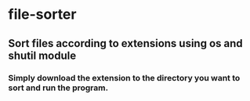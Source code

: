 # file-sorter

## Sort files according to extensions using os and shutil module

### Simply download the extension to the directory you want to sort and run the program.

